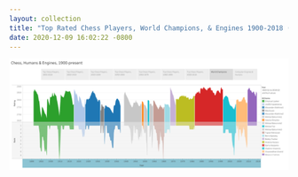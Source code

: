 ```yaml
---
layout: collection
title: "Top Rated Chess Players, World Champions, & Engines 1900-2018 (Tableau, interactive)"
date: 2020-12-09 16:02:22 -0800
---
```



[![Top Chess Players, World Champions, & Engines](\images\Chess.png)](https://public.tableau.com/shared/BJWMBWKGJ?:display_count=n&:origin=viz_share_link)
